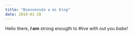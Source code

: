 ```yaml
---
title: "Bienvenida a mi blog"
date: 2019-01-20
---
```


Hello there, ***I am*** strong enougth to #live with out you *babe!*
